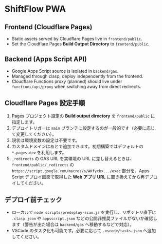 # ShiftFlow PWA

## Frontend (Cloudflare Pages)
- Static assets served by Cloudflare Pages live in `frontend/public`.
- Set the Cloudflare Pages **Build Output Directory** to `frontend/public`.

## Backend (Apps Script API)
- Google Apps Script source is isolated in `backend/gas`.
- Managed through clasp; deploy independently from the frontend.
- Cloudflare Functions proxy (planned) should live under `functions/api/proxy` when switching away from direct redirects.

## Cloudflare Pages 設定手順
1. Pages プロジェクト設定の **Build output directory** を `frontend/public` に指定します。
2. デプロイトリガーは `main` ブランチに設定するのが一般的です（必要に応じて変更してください）。
3. 現状は環境変数の設定は不要です。
4. カスタムドメインはあとで追加できます。初期構築ではデフォルトの `*.pages.dev` を利用します。
5. `_redirects` の GAS URL を実環境の URL に差し替えるときは、`frontend/public/_redirects` の `https://script.google.com/macros/s/AKfycbx.../exec` 部分を、Apps Script デプロイ画面で取得した **Web アプリ URL** に置き換えてから再デプロイしてください。

## デプロイ前チェック
- ローカルで `node scripts/predeploy-scan.js` を実行し、リポジトリ直下に `.clasp.json` や `appsscript.json` などの公開非推奨ファイルがないか確認します（警告が出た場合は `backend/gas` へ移動するなどで対応）。
- VSCode のタスク化も可能です。必要に応じて `.vscode/tasks.json` へ追加してください。

